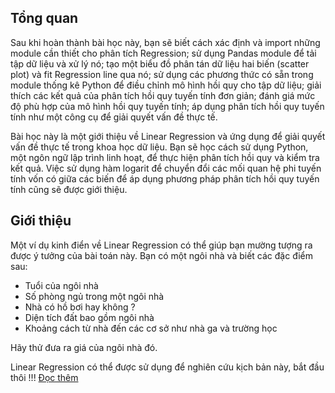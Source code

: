 ## Tổng quan

Sau khi hoàn thành bài học này, bạn sẽ biết cách xác định và import những module cần thiết cho phân tích Regression; sử dụng Pandas module để tải tập dữ liệu và xử lý nó; 
tạo một biểu đồ phân tán dữ liệu hai biến (scatter plot) và fit Regression line qua nó; sử dụng các phương thức có sẵn trong module thống kê Python để điều chỉnh mô hình hồi quy cho tập dữ liệu; giải thích các kết quả của phân tích hồi quy tuyến tính đơn giản; đánh giá mức độ phù hợp của mô hình hồi quy tuyến tính; áp dụng phân tích hồi quy tuyến tính như một công cụ để giải quyết vấn đề thực tế.

Bài học này là một giới thiệu về Linear Regression và ứng dụng để giải quyết vấn đề thực tế trong khoa học dữ liệu. Bạn sẽ học cách sử dụng Python, một ngôn ngữ lập trình linh hoạt, để thực hiện phân tích hồi quy và kiểm tra kết quả. Việc sử dụng hàm logarit để chuyển đổi các mối quan hệ phi tuyến tính vốn có giữa các biến để áp dụng phương pháp phân tích hồi quy tuyến tính cũng sẽ được giới thiệu.



## Giới thiệu

Một ví dụ kinh điển về Linear Regression có thể giúp bạn mường tượng ra được ý tưởng của bài toán này. Bạn có một ngôi nhà và biết các đặc điểm sau:
    
* Tuổi của ngôi nhà
* Số phòng ngủ trong một ngôi nhà
* Nhà có hồ bơi hay không ?
* Diện tích đất bao gồm ngôi nhà
* Khoảng cách từ nhà đến các cơ sở như nhà ga và trường học

Hãy thử đưa ra giá của ngôi nhà đó. 

Linear Regression có thể được sử dụng để nghiên cứu kịch bản này, bắt đầu thôi !!! [Đọc thêm](https://machinelearningcoban.com/2016/12/28/linearregression/)

